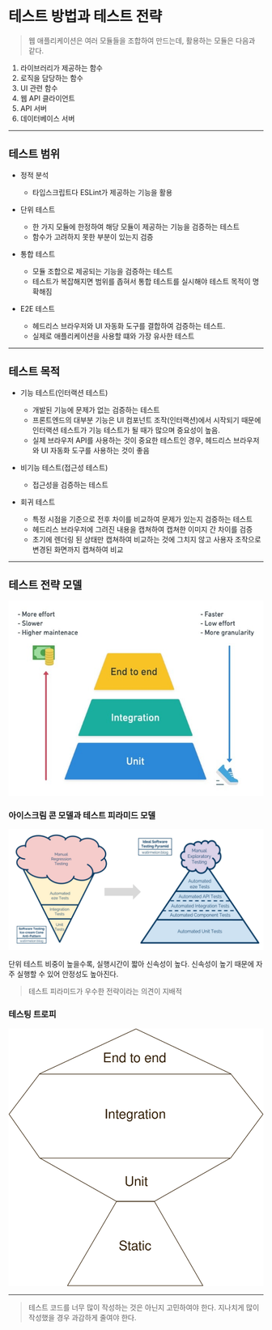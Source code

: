 # 테스트 방법과 테스트 전략

> 웹 애플리케이션은 여러 모듈들을 조합하여 만드는데, 활용하는 모듈은 다음과 같다.

1. 라이브러리가 제공하는 함수
2. 로직을 담당하는 함수
3. UI 관련 함수
4. 웹 API 클라이언트
5. API 서버
6. 데이터베이스 서버

---

## 테스트 범위

- 정적 분석
  - 타입스크립트다 ESLint가 제공하는 기능을 활용

- 단위 테스트
  - 한 가지 모듈에 한정하여 해당 모듈이 제공하는 기능을 검증하는 테스트
  - 함수가 고려하지 못한 부분이 있는지 검증

- 통합 테스트
  - 모듈 조합으로 제공되는 기능을 검증하는 테스트
  - 테스트가 복잡해지면 범위를 좁혀서 통합 테스트를 실시해야 테스트 목적이 명확해짐

- E2E 테스트
  - 헤드리스 브라우저와 UI 자동화 도구를 결합하여 검증하는 테스트.
  - 실제로 애플리케이션을 사용할 떄와 가장 유사한 테스트

---

## 테스트 목적

- 기능 테스트(인터랙션 테스트)
  - 개발된 기능에 문제가 없는 검증하는 테스트
  - 프론트엔드의 대부분 기능은 UI 컴포넌트 조작(인터랙션)에서 시작되기 때문에 인터랙션 테스트가 기능 테스트가 될 때가 많으며 중요성이 높음.
  - 실제 브라우저 API를 사용하는 것이 중요한 테스트인 경우, 헤드리스 브라우저와 UI 자동화 도구를 사용하는 것이 좋음

- 비기능 테스트(접근성 테스트)
  - 접근성을 검증하는 테스트

- 회귀 테스트
  - 특정 시점을 기준으로 전후 차이를 비교하여 문제가 있는지 검증하는 테스트
  - 헤드리스 브라우저에 그려진 내용을 캡쳐하여 캡쳐한 이미지 간 차이를 검증
  - 초기에 렌더링 된 상태만 캡쳐하여 비교하는 것에 그치지 않고 사용자 조작으로 변경된 화면까지 캡쳐하여 비교

---

## 테스트 전략 모델

![테스트 피라미드](./src/test_pyramid._cost.jpg)

### 아이스크림 콘 모델과 테스트 피라미드 모델

![](./src/test_model.png)

단위 테스트 비중이 높을수록, 실행시간이 짧아 신속성이 높다.
신속성이 높기 때문에 자주 실행할 수 있어 안정성도 높아진다.

> 테스트 피라미드가 우수한 전략이라는 의견이 지배적

### 테스팅 트로피

![](./src/testing-trophy.svg)


---

> 테스트 코드를 너무 많이 작성하는 것은 아닌지 고민하여야 한다. 지나치게 많이 작성했을 경우 과감하게 줄여야 한다.